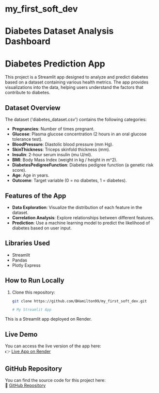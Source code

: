 # my_first_soft_dev
# Diabetes Dataset Analysis Dashboard
# Diabetes Prediction App

This project is a Streamlit app designed to analyze and predict diabetes based on a dataset containing various health metrics. The app provides visualizations into the data, helping users understand the factors that contribute to diabetes. 

## Dataset Overview
The dataset ('diabetes_dataset.csv') contains the following categories:

- **Pregnancies**: Number of times pregnant.
- **Glucose**: Plasma glucose concentration (2 hours in an oral glucose tolerance test).
- **BloodPressure**: Diastolic blood pressure (mm Hg).
- **SkinThickness**: Triceps skinfold thickness (mm).
- **Insulin**: 2-hour serum insulin (mu U/ml).
- **BMI**: Body Mass Index (weight in kg / height in m^2).
- **DiabetesPedigreeFunction**: Diabetes pedigree function (a genetic risk score).
- **Age**: Age in years.
- **Outcome**: Target variable (0 = no diabetes, 1 = diabetes).

## Features of the App
- **Data Exploration**: Visualize the distribution of each feature in the dataset.
- **Correlation Analysis**: Explore relationships between different features.
- **Prediction**: Use a machine learning model to predict the likelihood of diabetes based on user input.

## Libraries Used
- Streamlit
- Pandas
- Plotly Express

## How to Run Locally
1. Clone this repository:
   ```bash
   git clone https://github.com/BHamilton99/my_first_soft_dev.git

   # My Streamlit App

This is a Streamlit app deployed on Render.

## Live Demo
You can access the live version of the app here:  
👉 [Live App on Render](https://my-first-soft-dev.onrender.com)

## GitHub Repository
You can find the source code for this project here:  
🔗 [GitHub Repository](https://github.com/BHamilton99/my_first_soft_dev)